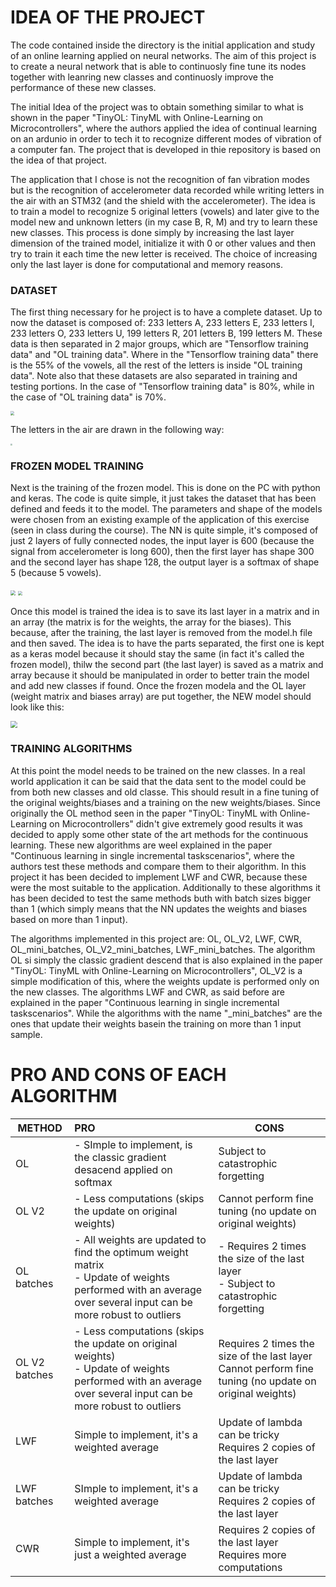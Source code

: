 # IDEA OF THE PROJECT

The code contained inside the directory is the initial application and study of an online learning applied on neural networks. The aim of this project is to create a neural network that is able to continuosly fine tune its nodes together with leanring new classes and continuosly improve the performance of these new classes. 

The initial Idea of the project was to obtain something similar to what is shown in the paper "TinyOL: TinyML with Online-Learning on Microcontrollers", where the authors applied the idea of continual learning on an ardunio in order to tech it to recognize different modes of vibration of a computer fan. The project that is developed in thie repository is based on the idea of that project. 

The application that I chose is not the recognition of fan vibration modes but is the recognition of accelerometer data recorded while writing letters in the air with an STM32 (and the shield with the accelerometer). The idea is to train a model to recognize 5 original letters (vowels) and later give to the model new and unknown letters (in my case B, R, M) and try to learn these new classes. 
This process is done simply by increasing the last layer dimension of the trained model, initialize it with 0 or other values and then try to train it each time the new letter is received. The choice of increasing only the last layer is done for computational and memory reasons. 

### DATASET

The first thing necessary for he project is to have a complete dataset. Up to now the dataset is composed of: 233 letters A, 233 letters E, 233 letters I, 233 letters O, 233 letters U, 199 letters R, 201 letters B, 199 letters M. These data is then separated in 2 major groups, which are "Tensorflow training data" and "OL training data". Where in the "Tensorflow training data" there is the 55% of the vowels, all the rest of the letters is inside "OL training data". Note also that these datasets are also separated in training and testing portions. In the case of "Tensorflow training data" is 80%, while in the case of "OL training data" is 70%.

<img src="C:\Users\massi\UNI\Magistrale\Anno 5\Semestre 2\Tesi\Code\Python\Plots\ReadmeImages\PieCharts.jpg" style="zoom:40%;" />

The letters in the air are drawn in the following way:

<img src="C:\Users\massi\UNI\Magistrale\Anno 5\Semestre 2\Tesi\Code\Python\Plots\ReadmeImages\letters.png" style="zoom:20%;" />

### FROZEN MODEL TRAINING

Next is the training of the frozen model. This is done on the PC with python and keras. The code is quite simple, it just takes the dataset that has been defined and feeds it to the model. 
The parameters and shape of the models were chosen from an existing example of the application of this exercise (seen in class during the course). The NN is quite simple, it's composed of just 2 layers of fully connected nodes, the input layer is 600 (because the signal from accelerometer is long 600), then the first layer has shape 300 and the second layer has shape 128, the output layer is a softmax of shape 5 (because 5 vowels). 

<img src="C:\Users\massi\UNI\Magistrale\Anno 5\Semestre 2\Tesi\Code\Python\Plots\ReadmeImages\NNstructure.jpg" style="zoom: 50%;" /> <img src="C:\Users\massi\UNI\Magistrale\Anno 5\Semestre 2\Tesi\Code\Python\Plots\Training_Plots\training_Test.jpg" style="zoom:45%;" />

Once this model is trained the idea is to save its last layer in a matrix and in an array (the matrix is for the weights, the array for the biases). This because, after the training, the last layer is removed from the model.h file and then saved. The idea is to have the parts separated, the first one is kept as a keras model because it should stay the same (in fact it's called the frozen model), thilw the second part (the last layer) is saved as a matrix and array because it should be manipulated in order to better train the model and add new classes if found. 
Once the frozen modela and the OL layer (weight matrix and biases array) are put together, the NEW model should look like this:

<img src="C:\Users\massi\UNI\Magistrale\Anno 5\Semestre 2\Tesi\Code\Python\Plots\ReadmeImages\model_structure.jpg" style="zoom:70%;" />

### TRAINING ALGORITHMS

At this point the model needs to be trained on the new classes. In a real world application it can be said that the data sent to the model could be from both new classes and old classe. This should result in a fine tuning of the original weights/biases and a training on the new weights/biases. 
Since originally the OL method seen in the paper "TinyOL: TinyML with Online-Learning on Microcontrollers" didn't give extremely good results it was decided to apply some other state of the art methods for the continuous learning. These new algorithms are weel explained in the paper "Continuous learning in single incremental taskscenarios", where the authors test these methods and compare them to their algorithm. 
In this project it has been decided to implement LWF and CWR, because these were the most suitable to the application.
Additionally to these algorithms it has been decided to test the same methods buth with batch sizes bigger than 1 (which simply means that the NN updates the weights and biases based on more than 1 input). 

The algorithms implemented in this project are: OL, OL_V2, LWF, CWR, OL_mini_batches, OL_V2_mini_batches, LWF_mini_batches.
The algorithm OL si simply the classic gradient descend that is also explained in the paper  "TinyOL: TinyML with Online-Learning on Microcontrollers", OL_V2 is a simple modification of this, where the weights update is performed only on the new classes. The algorithms LWF and CWR, as said before are explained in the paper "Continuous learning in single incremental taskscenarios". While the algorithms with the name "_mini_batches" are the ones that update their weights basein the training on more than 1 input sample.



# PRO AND CONS OF EACH ALGORITHM



| METHOD        | PRO                                                          | CONS                                                         |
| ------------- | :----------------------------------------------------------- | ------------------------------------------------------------ |
| OL            | - SImple to implement, is the classic gradient desacend applied on softmax | Subject to catastrophic forgetting                           |
| OL V2         | - Less computations (skips the update on original weights)   | Cannot perform fine tuning (no update on original weights)   |
| OL batches    | - All weights are updated to find the optimum weight matrix<br />- Update of weights performed with an average over several input can be more robust to outliers | - Requires 2 times the size of the last layer<br />- Subject to catastrophic forgetting |
| OL V2 batches | - Less computations (skips the update on original weights)<br />- Update of weights performed with an average over several input can be more robust to outliers | Requires 2 times the size of the last layer<br />Cannot perform fine tuning (no update on original weights) |
| LWF           | Simple to implement, it's a weighted average                 | Update of lambda can be tricky<br />Requires 2 copies of the last layer |
| LWF batches   | SImple to implement, it's a weighted average                 | Update of lambda can be tricky<br />Requires 2 copies of the last layer |
| CWR           | Simple to implement, it's just a weighted average            | Requires 2 copies of the last layer<br />Requires more computations |

